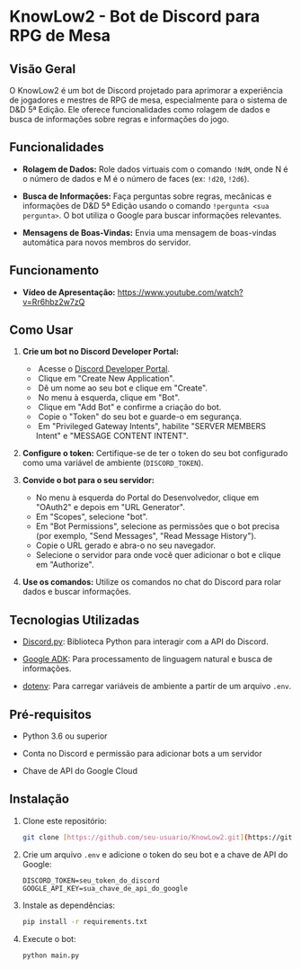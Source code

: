 # KnowLow2 - Bot de Discord para RPG de Mesa

## Visão Geral

O KnowLow2 é um bot de Discord projetado para aprimorar a experiência de jogadores e mestres de RPG de mesa, especialmente para o sistema de D&D 5ª Edição. Ele oferece funcionalidades como rolagem de dados e busca de informações sobre regras e informações do jogo.

## Funcionalidades

* **Rolagem de Dados:** Role dados virtuais com o comando `!NdM`, onde N é o número de dados e M é o número de faces (ex: `!d20`, `!2d6`).

* **Busca de Informações:** Faça perguntas sobre regras, mecânicas e informações de D&D 5ª Edição usando o comando `!pergunta <sua pergunta>`. O bot utiliza o Google para buscar informações relevantes.

* **Mensagens de Boas-Vindas:** Envia uma mensagem de boas-vindas automática para novos membros do servidor.

## Funcionamento

* **Vídeo de Apresentação:** https://www.youtube.com/watch?v=Rr6hbz2w7zQ

## Como Usar

1.  **Crie um bot no Discord Developer Portal:**

    *  Acesse o [Discord Developer Portal](https://discord.com/developers/applications).
    *  Clique em "Create New Application".
    *  Dê um nome ao seu bot e clique em "Create".
    *  No menu à esquerda, clique em "Bot".
    *  Clique em "Add Bot" e confirme a criação do bot.
    *  Copie o "Token" do seu bot e guarde-o em segurança.
    *  Em "Privileged Gateway Intents", habilite "SERVER MEMBERS Intent" e "MESSAGE CONTENT INTENT".

2.  **Configure o token:** Certifique-se de ter o token do seu bot configurado como uma variável de ambiente (`DISCORD_TOKEN`).

3.  **Convide o bot para o seu servidor:**
    * No menu à esquerda do Portal do Desenvolvedor, clique em "OAuth2" e depois em "URL Generator".
    * Em "Scopes", selecione "bot".
    * Em "Bot Permissions", selecione as permissões que o bot precisa (por exemplo, "Send Messages", "Read Message History").
    * Copie o URL gerado e abra-o no seu navegador.
    * Selecione o servidor para onde você quer adicionar o bot e clique em "Authorize".

4.  **Use os comandos:** Utilize os comandos no chat do Discord para rolar dados e buscar informações.

## Tecnologias Utilizadas

* [Discord.py](https://discordpy.readthedocs.io/en/stable/): Biblioteca Python para interagir com a API do Discord.

* [Google ADK](https://developers.google.com/assistant/sdk): Para processamento de linguagem natural e busca de informações.

* [dotenv](https://github.com/theskumar/python-dotenv): Para carregar variáveis de ambiente a partir de um arquivo `.env`.

## Pré-requisitos

* Python 3.6 ou superior

* Conta no Discord e permissão para adicionar bots a um servidor

* Chave de API do Google Cloud

## Instalação

1.  Clone este repositório:

    ```bash
    git clone [https://github.com/seu-usuario/KnowLow2.git](https://github.com/seu-usuario/KnowLow2.git)
    ```

2.  Crie um arquivo `.env` e adicione o token do seu bot e a chave de API do Google:

    ```
    DISCORD_TOKEN=seu_token_do_discord
    GOOGLE_API_KEY=sua_chave_de_api_do_google
    ```

3.  Instale as dependências:

    ```bash
    pip install -r requirements.txt
    ```

4.  Execute o bot:

    ```bash
    python main.py
    ```

